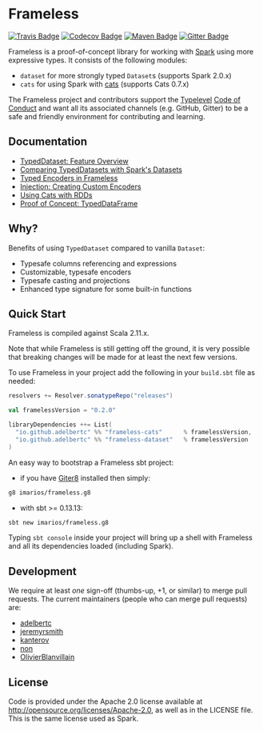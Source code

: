 # Frameless

[![Travis Badge](https://travis-ci.org/typelevel/frameless.svg?branch=master)](https://travis-ci.org/typelevel/frameless)
[![Codecov Badge](https://codecov.io/gh/typelevel/frameless/branch/master/graph/badge.svg)](https://codecov.io/gh/typelevel/frameless)
[![Maven Badge](https://img.shields.io/maven-central/v/io.github.adelbertc/frameless-dataset_2.11.svg)](https://maven-badges.herokuapp.com/maven-central/io.github.adelbertc/frameless-dataset_2.11)
[![Gitter Badge](https://badges.gitter.im/adelbertc/frameless.svg)](https://gitter.im/adelbertc/frameless?utm_source=badge&utm_medium=badge&utm_campaign=pr-badge&utm_content=badge)

Frameless is a proof-of-concept library for working with [Spark](http://spark.apache.org/) using more expressive types.
It consists of the following modules:

* `dataset` for more strongly typed `Dataset`s  (supports Spark 2.0.x)
* `cats` for using Spark with [cats](https://github.com/typelevel/cats) (supports Cats 0.7.x)


The Frameless project and contributors support the
[Typelevel](http://typelevel.org/) [Code of Conduct](http://typelevel.org/conduct.html) and want all its
associated channels (e.g. GitHub, Gitter) to be a safe and friendly environment for contributing and learning.

## Documentation

* [TypedDataset: Feature Overview](http://olivierblanvillain.github.io/frameless/GettingStarted.html)
* [Comparing TypedDatasets with Spark's Datasets](http://olivierblanvillain.github.io/frameless/TypedDatasetVsSparkDataset.html)
* [Typed Encoders in Frameless](http://olivierblanvillain.github.io/frameless/TypedEncoder.html)
* [Injection: Creating Custom Encoders](http://olivierblanvillain.github.io/frameless/Injection.html)
* [Using Cats with RDDs](http://olivierblanvillain.github.io/frameless/Cats.html)
* [Proof of Concept: TypedDataFrame](http://olivierblanvillain.github.io/frameless/TypedDataFrame.html)

## Why?

Benefits of using `TypedDataset` compared to vanilla `Dataset`:

* Typesafe columns referencing and expressions
* Customizable, typesafe encoders
* Typesafe casting and projections
* Enhanced type signature for some built-in functions

## Quick Start
Frameless is compiled against Scala 2.11.x.

Note that while Frameless is still getting off the ground, it is very possible that breaking changes will be
made for at least the next few versions.

To use Frameless in your project add the following in your `build.sbt` file as needed:

```scala
resolvers += Resolver.sonatypeRepo("releases")

val framelessVersion = "0.2.0"

libraryDependencies ++= List(
  "io.github.adelbertc" %% "frameless-cats"      % framelessVersion,
  "io.github.adelbertc" %% "frameless-dataset"   % framelessVersion
)
```

An easy way to bootstrap a Frameless sbt project:

- if you have [Giter8][g8] installed then simply:

```bash
g8 imarios/frameless.g8
```
- with sbt >= 0.13.13:

```bash
sbt new imarios/frameless.g8
```
Typing `sbt console` inside your project will bring up a shell with Frameless
and all its dependencies loaded (including Spark). 

## Development
We require at least *one* sign-off (thumbs-up, +1, or similar) to merge pull requests. The current maintainers
(people who can merge pull requests) are:

* [adelbertc](https://github.com/adelbertc)
* [jeremyrsmith](https://github.com/jeremyrsmith)
* [kanterov](https://github.com/kanterov)
* [non](https://github.com/non)
* [OlivierBlanvillain](https://github.com/OlivierBlanvillain/)

## License
Code is provided under the Apache 2.0 license available at http://opensource.org/licenses/Apache-2.0,
as well as in the LICENSE file. This is the same license used as Spark.

[g8]: http://www.foundweekends.org/giter8/
